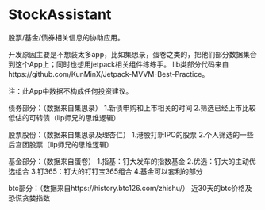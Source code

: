 # StockAssistant
股票/基金/债券相关信息的协助应用。

开发原因主要是不想装太多app，比如集思录，蛋卷之类的，把他们部分数据集合到这个App上；同时也想用jetpack相关组件练练手。
lib类部分代码来自https://github.com/KunMinX/Jetpack-MVVM-Best-Practice。

注：此App中数据不构成任何投资建议。

债券部分：（数据来自集思录）
1.新债申购和上市相关的时间
2.筛选已经上市比较低估的可转债（lip师兄的思维逻辑）

股票股份：（数据来自集思录及理杏仁）
1.港股打新IPO的股票
2.个人筛选的一些后宫团股票（lip师兄的思维逻辑）

基金部分：（数据来自蛋卷）
1.指基：钉大发车的指数基金
2.优选：钉大的主动优选组合
3.钉365：钉大的钉钉宝365组合
4.基金可以套利的部分

btc部分：（数据来自https://history.btc126.com/zhishu/）
近30天的btc价格及恐慌贪婪指数

